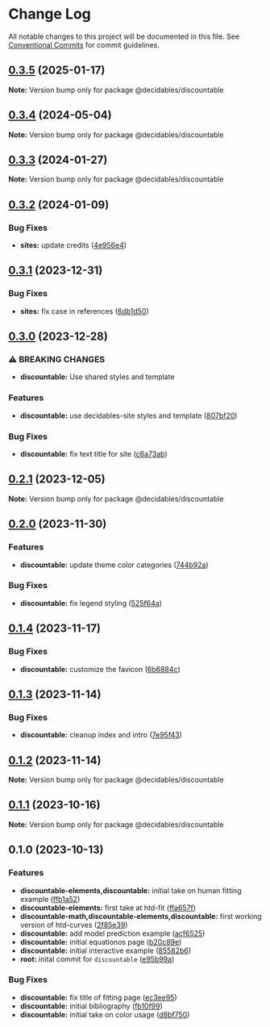 # Change Log

All notable changes to this project will be documented in this file.
See [Conventional Commits](https://conventionalcommits.org) for commit guidelines.

## [0.3.5](https://github.com/decidables/decidables/compare/@decidables/discountable@0.3.4...@decidables/discountable@0.3.5) (2025-01-17)

**Note:** Version bump only for package @decidables/discountable





## [0.3.4](https://github.com/decidables/decidables/compare/@decidables/discountable@0.3.3...@decidables/discountable@0.3.4) (2024-05-04)

**Note:** Version bump only for package @decidables/discountable





## [0.3.3](https://github.com/decidables/decidables/compare/@decidables/discountable@0.3.2...@decidables/discountable@0.3.3) (2024-01-27)

**Note:** Version bump only for package @decidables/discountable





## [0.3.2](https://github.com/decidables/decidables/compare/@decidables/discountable@0.3.1...@decidables/discountable@0.3.2) (2024-01-09)


### Bug Fixes

* **sites:** update credits ([4e956e4](https://github.com/decidables/decidables/commit/4e956e4d6f693aaf96302e89cfe18a0fcfbc3b45))



## [0.3.1](https://github.com/decidables/decidables/compare/@decidables/discountable@0.3.0...@decidables/discountable@0.3.1) (2023-12-31)


### Bug Fixes

* **sites:** fix case in references ([6db1d50](https://github.com/decidables/decidables/commit/6db1d5081d2e60c13896a1a25cc77200c7a9a857))



## [0.3.0](https://github.com/decidables/decidables/compare/@decidables/discountable@0.2.1...@decidables/discountable@0.3.0) (2023-12-28)


### ⚠ BREAKING CHANGES

* **discountable:** Use shared styles and template

### Features

* **discountable:** use decidables-site styles and template ([807bf20](https://github.com/decidables/decidables/commit/807bf20b77ce04749885dd579c25fa8de07620b8))


### Bug Fixes

* **discountable:** fix text title for site ([c6a73ab](https://github.com/decidables/decidables/commit/c6a73abe9f537e55bf55778db8f71628e33e950a))



## [0.2.1](https://github.com/decidables/decidables/compare/@decidables/discountable@0.2.0...@decidables/discountable@0.2.1) (2023-12-05)

**Note:** Version bump only for package @decidables/discountable





## [0.2.0](https://github.com/decidables/decidables/compare/@decidables/discountable@0.1.4...@decidables/discountable@0.2.0) (2023-11-30)


### Features

* **discountable:** update theme color categories ([744b92a](https://github.com/decidables/decidables/commit/744b92a25cb5130f2d1703b1e490bb193f347714))


### Bug Fixes

* **discountable:** fix legend styling ([525f64a](https://github.com/decidables/decidables/commit/525f64a32b933a79f2124b6965b119e2f6a95516))



## [0.1.4](https://github.com/decidables/decidables/compare/@decidables/discountable@0.1.3...@decidables/discountable@0.1.4) (2023-11-17)


### Bug Fixes

* **discountable:** customize the favicon ([6b6884c](https://github.com/decidables/decidables/commit/6b6884c934e092eb4438f6818c553cb7ffcf2d83))



## [0.1.3](https://github.com/decidables/decidables/compare/@decidables/discountable@0.1.2...@decidables/discountable@0.1.3) (2023-11-14)


### Bug Fixes

* **discountable:** cleanup index and intro ([7e95f43](https://github.com/decidables/decidables/commit/7e95f43eb94604fd9142af85836f5a650177414b))



## [0.1.2](https://github.com/decidables/decidables/compare/@decidables/discountable@0.1.1...@decidables/discountable@0.1.2) (2023-11-14)

**Note:** Version bump only for package @decidables/discountable





## [0.1.1](https://github.com/decidables/decidables/compare/@decidables/discountable@0.1.0...@decidables/discountable@0.1.1) (2023-10-16)

**Note:** Version bump only for package @decidables/discountable





## 0.1.0 (2023-10-13)


### Features

* **discountable-elements,discountable:** initial take on human fitting example ([ffb1a52](https://github.com/decidables/decidables/commit/ffb1a52f1ebdbb229fd88045028122255dbc4c3c))
* **discountable-elements:** first take at htd-fit ([ffa657f](https://github.com/decidables/decidables/commit/ffa657fe6b34cb0473c7262246547ee0f02701bf))
* **discountable-math,discountable-elements,discountable:** first working version of htd-curves ([2f85e39](https://github.com/decidables/decidables/commit/2f85e39d21ae6bc4e64b12c879a145d87de406cb))
* **discountable:** add model prediction example ([acf6525](https://github.com/decidables/decidables/commit/acf6525cfbb2b65bb8924ecf701e55a4ecc6528e))
* **discountable:** initial equationos page ([b20c89e](https://github.com/decidables/decidables/commit/b20c89e9ba26cdb56fa8c505492fdf18cefe5cdd))
* **discountable:** initial interactive example ([85582b6](https://github.com/decidables/decidables/commit/85582b6c620ef89a7f1a452ce5bef61e73879c3d))
* **root:** inital commit for `discountable` ([e95b99a](https://github.com/decidables/decidables/commit/e95b99a597d7f9a48572b8a400e5f6910439d3e5))


### Bug Fixes

* **discountable:** fix title of fitting page ([ec3ee95](https://github.com/decidables/decidables/commit/ec3ee95fe35b1bea3fd26c514946a7a0947a62b6))
* **discountable:** initial bibliography ([fb10f99](https://github.com/decidables/decidables/commit/fb10f993e74e3d823e79525ffc6d47f359b2f99c))
* **discountable:** initial take on color usage ([d8bf750](https://github.com/decidables/decidables/commit/d8bf75028443cbb155726f1fd19051100cc1976f))
